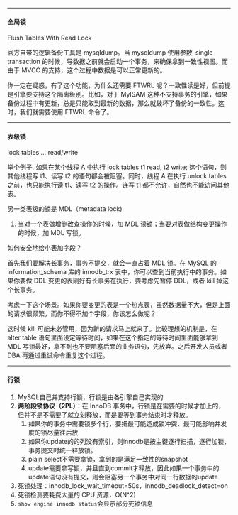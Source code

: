 

---

#### 全局锁

Flush Tables With Read Lock

官方自带的逻辑备份工具是 mysqldump。当 mysqldump 使用参数–single-transaction 的时候，导数据之前就会启动一个事务，来确保拿到一致性视图。而由于 MVCC 的支持，这个过程中数据是可以正常更新的。

你一定在疑惑，有了这个功能，为什么还需要 FTWRL 呢？一致性读是好，但前提是引擎要支持这个隔离级别。比如，对于 MyISAM 这种不支持事务的引擎，如果备份过程中有更新，总是只能取到最新的数据，那么就破坏了备份的一致性。这时，我们就需要使用 FTWRL 命令了。



---

#### 表级锁

lock tables … read/write

举个例子, 如果在某个线程 A 中执行 lock tables t1 read, t2 write; 这个语句，则其他线程写 t1、读写 t2 的语句都会被阻塞。同时，线程 A 在执行 unlock tables 之前，也只能执行读 t1、读写 t2 的操作。连写 t1 都不允许，自然也不能访问其他表。



另一类表级的锁是 MDL（metadata lock)

1. 当对一个表做增删改查操作的时候，加 MDL 读锁；当要对表做结构变更操作的时候，加 MDL 写锁。



如何安全地给小表加字段？

首先我们要解决长事务，事务不提交，就会一直占着 MDL 锁。在 MySQL 的 information_schema 库的 innodb_trx 表中，你可以查到当前执行中的事务。如果你要做 DDL 变更的表刚好有长事务在执行，要考虑先暂停 DDL，或者 kill 掉这个长事务。

考虑一下这个场景。如果你要变更的表是一个热点表，虽然数据量不大，但是上面的请求很频繁，而你不得不加个字段，你该怎么做呢？

这时候 kill 可能未必管用，因为新的请求马上就来了。比较理想的机制是，在 alter table 语句里面设定等待时间，如果在这个指定的等待时间里面能够拿到 MDL 写锁最好，拿不到也不要阻塞后面的业务语句，先放弃。之后开发人员或者 DBA 再通过重试命令重复这个过程。



----

#### 行锁



1. MySQL自己并支持行锁，行锁是由各引擎自己实现的
2. **两阶段锁协议（2PL）**：在 InnoDB 事务中，行锁是在需要的时候才加上的，但并不是不需要了就立刻释放，而是要等到事务结束时才释放。
   1. 如果你的事务中需要锁多个行，要把最可能造成锁冲突、最可能影响并发度的锁尽量往后放
   2. 如果你update的的列没有索引，则innodb是按主键逐行扫描，逐行加锁，事务提交时统一释放锁。
   3. plain select不需要拿锁，拿到的是满足一致性的snapshot
   4. update需要拿写锁，并且直到commit才释放，因此如果一个事务中的update语句没有提交，则会阻塞另一个事务中对同一行数据的update
3. 死锁处理：innodb_lock_wait_timeout=50s，innodb_deadlock_detect=on
4. 死锁检测要耗费大量的 CPU 资源，O(N^2)
5. `show engine innodb status`会显示部分死锁信息





















